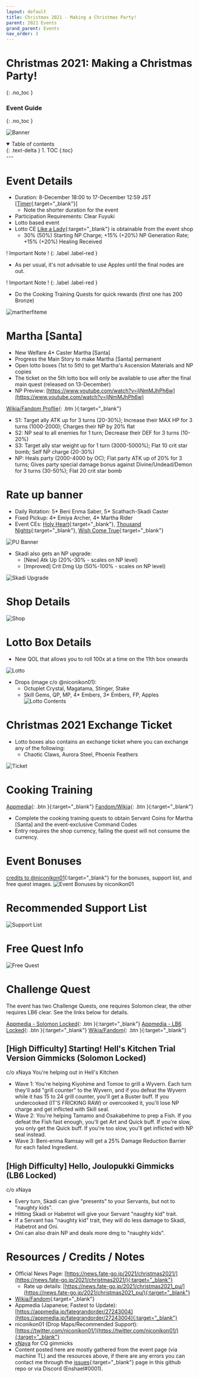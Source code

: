 ```yaml
---
layout: default
title: Christmas 2021 - Making a Christmas Party!
parent: 2021 Events
grand_parent: Events
nav_order: 3
---
```


# Christmas 2021: Making a Christmas Party!
{: .no_toc }
### Event Guide
{: .no_toc }

![Banner](https://news.fate-go.jp/wp-content/uploads/2021/christmas2021_xazek/top_banner.png)

<details open markdown="block">
  <summary>
    Table of contents
  </summary>
  {: .text-delta }
1. TOC
{:toc}
</details>
---

# Event Details
- Duration: 8-December 18:00 to 17-December 12:59 JST [[Timer](https://www.tickcounter.com/countdown/2926851/jp-christmas-2021-ends-in){:target="_blank"}]
  - Note the shorter duration for the event
- Participation Requirements: Clear Fuyuki
- Lotto based event
- Lotto CE [Like a Lady](https://fategrandorder.fandom.com/wiki/Like_a_Lady){:target="_blank"} is obtainable from the event shop
  - 30% (50%) Starting NP Charge; +15% (+20%) NP Generation Rate; +15% (+20%) Healing Received
  
! Important Note !
{: .label .label-red }
- As per usual, it's not advisable to use Apples until the final nodes are out.

! Important Note !
{: .label .label-red }
- Do the Cooking Training Quests for quick rewards (first one has 200 Bronze)

![martherfiteme](https://cdn.discordapp.com/emojis/738692670498668564.gif?size=96)

# Martha [Santa]
- New Welfare 4* Caster Martha [Santa]
- Progress the Main Story to make Martha [Santa] permanent
- Open lotto boxes (1st to 5th) to get Martha's Ascension Materials and NP copies
- The ticket on the 5th lotto box will only be available to use after the final main quest (released on 13-December)
- NP Preview: [https://www.youtube.com/watch?v=IjNmMJhPh6w](https://www.youtube.com/watch?v=IjNmMJhPh6w)

[Wikia/Fandom Proflie](https://fategrandorder.fandom.com/wiki/Martha_(Santa)){: .btn }{:target="_blank"}

- S1: Target ally ATK up for 3 turns (20-30%); Increase their MAX HP for 3 turns (1000-2000); Charges their NP by 20% flat
- S2: NP seal to all enemies for 1 turn; Decrease their DEF for 3 turns (10-20%)
- S3: Target ally star weight up for 1 turn (3000-5000%); Flat 10 crit star bomb; Self NP charge (20-30%)
- NP: Heals party (2000-4000 by OC); Flat party ATK up of 20% for 3 turns; Gives party special damage bonus against Divine/Undead/Demon for 3 turns (30-50%);
Flat 20 crit star bomb

# Rate up banner
- Daily Rotation: 5* Beni Enma Saber, 5* Scathach-Skadi Caster
- Fixed Pickup: 4* Emiya Archer, 4* Martha Rider
- Event CEs: [Holy Heart](https://fategrandorder.fandom.com/wiki/Holy_Heart){:target="_blank"}, [Thousand Nights](https://fategrandorder.fandom.com/wiki/Thousand_Nights){:target="_blank"}, [Wish Come True](https://fategrandorder.fandom.com/wiki/Wish_Come_True){:target="_blank"}

![PU Banner](https://news.fate-go.jp/wp-content/uploads/2021/christmas2021_pu_pkdsh/top_banner.png)

- Skadi also gets an NP upgrade:
  - [New] Atk Up (20%-30% - scales on NP level)
  - [Improved] Crit Dmg Up (50%-100% - scales on NP level)

![Skadi Upgrade](https://news.fate-go.jp/wp-content/uploads/2021/christmas2021_02_kbwdz/info_image_01.png)

# Shop Details
![Shop](https://news.fate-go.jp/wp-content/uploads/2021/christmas2021_xazek/info_proc_02.png)

# Lotto Box Details
- New QOL that allows you to roll 100x at a time on the 11th box onwards

![Lotto](https://news.fate-go.jp/wp-content/uploads/2021/christmas2021_xazek/info_image_03.png)  

- Drops (image c/o @niconikon01): 
  - Octuplet Crystal, Magatama, Stinger, Stake
  - Skill Gems, QP, MP, 4* Embers, 3* Embers, FP, Apples
![Lotto Contents](https://images-ext-1.discordapp.net/external/1w4AxwST-6eqtI7s9FYaDgETvHyJTZil1PJJmUfmJ8w/https/pbs.twimg.com/media/FGE4O4_VgAEoFBF.jpg%3Alarge?width=720&height=544)
  
# Christmas 2021 Exchange Ticket
- Lotto boxes also contains an exchange ticket where you can exchange any of the following:
  - Chaotic Claws, Aurora Steel, Phoenix Feathers
  
![Ticket](https://news.fate-go.jp/wp-content/uploads/2021/christmas2021_xazek/info_item_06.png)

# Cooking Training
[Appmedia](https://appmedia.jp/fategrandorder/27248038){: .btn }{:target="_blank"}
[Fandom/Wikia](https://fategrandorder.fandom.com/wiki/Christmas_2021/Cooking_Course_Quest){: .btn }{:target="_blank"}
- Complete the cooking training quests to obtain Servant Coins for Martha [Santa] and the event-exclusive Command Codes
- Entry requires the shop currency, failing the quest will not consume the currency. 

# Event Bonuses
[credits to @niconikon01](https://twitter.com/niconikon01/status/1470324389686427657){:target="_blank"} for the bonuses, support list, and free quest images.
![Event Bonuses by niconikon01](https://pbs.twimg.com/media/FGJ88N9UUAMEQau?format=jpg&name=4096x4096)
# Recommended Support List
![Support List](https://pbs.twimg.com/media/FGekHQmVcAAcKzn?format=jpg&name=large)
# Free Quest Info
![Free Quest](https://pbs.twimg.com/media/FGekAVBUUAMwiPo?format=jpg&name=4096x4096)

# Challenge Quest
The event has two Challenge Quests, one requires Solomon clear, the other requires LB6 clear. See the links below for details.

[Appmedia - Solomon Locked](https://appmedia.jp/fategrandorder/27260194){: .btn }{:target="_blank"}
[Appmedia - LB6 Locked](https://appmedia.jp/fategrandorder/27263689){: .btn }{:target="_blank"}
[Wikia/Fandom](https://fategrandorder.fandom.com/wiki/Christmas_2021/Challenge_Quest){: .btn }{:target="_blank"}

## [High Difficulty] Starting! Hell's Kitchen Trial Version Gimmicks (Solomon Locked)
c/o xNaya
You're helping out in Hell's Kitchen
- Wave 1: You're helping Kiyohime and Tomoe to grill a Wyvern. Each turn they'll add "grill counter" to the Wyvern, and if you defeat the Wyvern while it has 15 to 24 grill counter, you'll get a Buster buff. If you undercooked (IT'S FRICKING RAW) or overcooked it, you'll lose NP charge and get inflicted with Skill seal.
- Wave 2: You're helping Tamamo and Osakabehime to prep a Fish. If you defeat the Fish fast enough, you'll get Art and Quick buff. If you're slow, you only get the Quick buff. If you're too slow, you'll get inflicted with NP seal instead.
- Wave 3: Beni-enma Ramsay will get a 25% Damage Reduction Barrier for each failed Ingredient.

## [High Difficulty] Hello, Joulopukki Gimmicks (LB6 Locked)
c/o xNaya
- Every turn, Skadi can give "presents" to your Servants, but not to "naughty kids".
- Hitting Skadi or Habetrot will give your Servant "naughty kid" trait.
- If a Servant has "naughty kid" trait, they will do less damage to Skadi, Habetrot and Oni.
- Oni can also drain NP and deals more dmg to "naughty kids".

# Resources / Credits / Notes

- Official News Page: [https://news.fate-go.jp/2021/christmas2021/](https://news.fate-go.jp/2021/christmas2021/){:target="_blank"}
    - Rate up details: [https://news.fate-go.jp/2021/christmas2021_pu/](https://news.fate-go.jp/2021/christmas2021_pu/){:target="_blank"}
- [Wikia/Fandom](https://fategrandorder.fandom.com/wiki/Christmas_2021){:target="_blank"}
- Appmedia (Japanese; Fastest to Update): [https://appmedia.jp/fategrandorder/27243004](https://appmedia.jp/fategrandorder/27243004){:target="_blank"}
- niconikon01 (Drop Maps/Recommended Support): [https://twitter.com/niconikon01/](https://twitter.com/niconikon01/){:target="_blank"}
- [xNaya](https://www.youtube.com/c/xNaya/videos) for CQ gimmicks
- Content posted here are mostly gathered from the event page (via machine TL) and the resources above, if there are any errors you can contact me through the [issues](https://github.com/enshael/fgo-guides/issues){:target="_blank"} page in this github repo or via Discord (Enshael#0001).